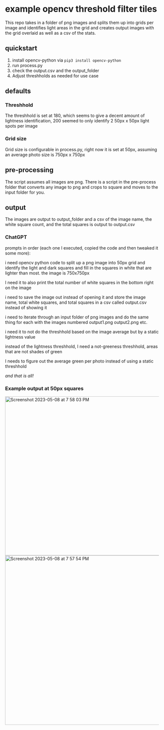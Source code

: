 # example opencv threshold filter tiles

This repo takes in a folder of png images and splits them up into grids per image and identifies light areas in the grid and creates output images with the grid overlaid as well as a csv of the stats.
## quickstart

1. install opencv-python via `pip3 install opencv-python`
2. run process.py
3. check the output.csv and the output_folder
4. Adjust threshholds as needed for use case
## defaults

### Threshhold
The threshhold is set at 180, which seems to give a decent amount of lightness identification, 200 seemed to only identify 2 50px x 50px light spots per image

### Grid size

Grid size is configurable in process.py, right now it is set at 50px, assuming an average photo size is 750px x 750px

## pre-processing

The script assumes all images are png. There is a script in the pre-process folder that converts any image to png and crops to square and moves to the input folder for you.

## output

The images are output to output_folder and a csv of the image name, the white square count, and the total squares is output to output.csv
### ChatGPT

prompts in order (each one I executed, copied the code and then tweaked it some more):

i need opencv python code to split up a png image into 50px grid and identify the light and dark squares and fill in the squares in white that are lighter than most. the image is 750x750px

I need it to also print the total number of white squares in the bottom right on the image

i need to save the image out instead of opening it and store the image name, total white squares, and total squares in a csv called output.csv instead of showing it

i need to iterate through an input folder of png images and do the same thing for each with the images numbered output1.png output2.png etc.

i need it to not do the threshhold based on the image average but by a static lightness value

instead of the lightness threshhold, I need a not-greeness threshhold, areas that are not shades of green

I needs to figure out the average green per photo instead of using a static threshhold

_and that is all!_

### Example output at 50px squares

<img width="520" alt="Screenshot 2023-05-08 at 7 58 03 PM" src="https://user-images.githubusercontent.com/616585/236961581-aa4e2ab2-cb3e-4a0a-9413-a0872696ae75.png">
<img width="554" alt="Screenshot 2023-05-08 at 7 57 54 PM" src="https://user-images.githubusercontent.com/616585/236961589-5323ec23-6587-46f0-aa92-768138be6ba8.png">




